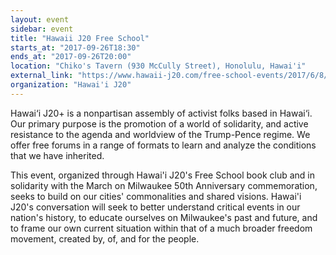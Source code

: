 ```yaml
---
layout: event
sidebar: event
title: "Hawaii J20 Free School"
starts_at: "2017-09-26T18:30"
ends_at: "2017-09-26T20:00"
location: "Chiko's Tavern (930 McCully Street), Honolulu, Hawai'i"
external_link: "https://www.hawaii-j20.com/free-school-events/2017/6/8/summer-free-school-artactivism-35esc-y25ps-bcbcy-byz3y-gehb6"
organization: "Hawai'i J20"
---
```


Hawai‘i J20+ is a nonpartisan assembly of activist folks based in Hawai‘i. Our primary purpose is the promotion of a world of solidarity, and active resistance to the agenda and worldview of the Trump-Pence regime. We offer free forums in a range of formats to learn and analyze the conditions that we have inherited. 

This event, organized through Hawai'i J20's Free School book club and in solidarity with the March on Milwaukee 50th Anniversary commemoration, seeks to build on our cities' commonalities and shared visions. Hawai'i J20's conversation will seek to better understand critical events in our nation's history, to educate ourselves on Milwaukee's past and future, and to frame our own current situation within that of a much broader freedom movement, created by, of, and for the people.
